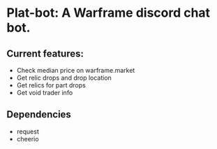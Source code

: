 # Plat-bot: A Warframe discord chat bot.

## Current features:
* Check median price on warframe.market
* Get relic drops and drop location
* Get relics for part drops
* Get void trader info


## Dependencies
* request
* cheerio
